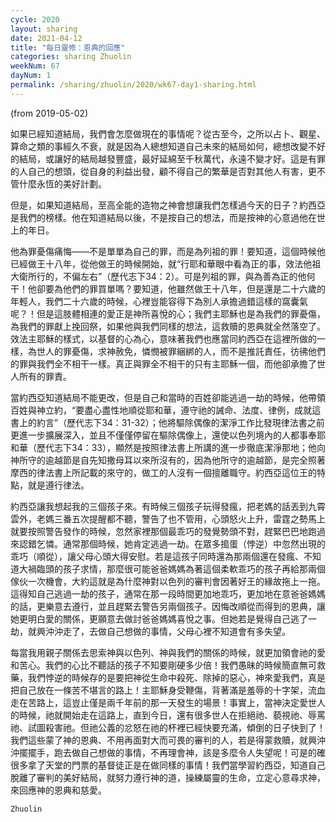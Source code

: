 ```yaml
---
cycle: 2020
layout: sharing
date: 2021-04-12
title: "每日靈修：恩典的回應"
categories: sharing Zhuolin
weekNum: 67
dayNum: 1
permalink: /sharing/zhuolin/2020/wk67-day1-sharing.html
--- 
```

(from 2019-05-02)

如果已經知道結局，我們會怎麼做現在的事情呢？從古至今，之所以占卜、觀星、算命之類的事經久不衰，就是因為人總想知道自己未來的結局如何，總想改變不好的結局，或讓好的結局越發豐盛，最好延綿至千秋萬代，永遠不變才好。這是有罪的人自己的想頭，從自身的利益出發，顧不得自己的繁華是否對其他人有害，更不管什麼永恆的美好計劃。

但是，如果知道結局，至高全能的造物之神會想讓我們怎樣過今天的日子？約西亞是我們的榜樣。他在知道結局以後，不是按自己的想法，而是按神的心意過他在世上的年日。

他為罪憂傷痛悔——不是單單為自己的罪，而是為列祖的罪！要知道，這個時候他已經做王十八年，從他做王的時候開始，就“行耶和華眼中看為正的事，效法他祖大衛所行的，不偏左右”（歷代志下34：2）。可是列祖的罪，與為善為正的他何干！他卻要為他們的罪買單嗎？要知道，他雖然做王十八年，但是還是二十六歲的年輕人，我們二十六歲的時候，心裡豈能容得下為別人承擔過錯這樣的窩囊氣呢？！但是這肢體相連的愛正是神所喜悅的心；我們主耶穌也是為我們的罪憂傷，為我們的罪獻上挽回祭，如果他與我們同樣的想法，這救贖的恩典就全然落空了。效法主耶穌的樣式，以基督的心為心，意味著我們也應當同約西亞在這裡所做的一樣，為世人的罪憂傷，求神赦免，憐憫被罪綑綁的人，而不是推託責任，彷彿他們的罪與我們全不相干一樣。真正與罪全不相干的只有主耶穌一個，而他卻承擔了世人所有的罪責。

當約西亞知道結局不能更改，但是自己和當時的百姓卻能逃過一劫的時候，他帶領百姓與神立約，“要盡心盡性地順從耶和華，遵守祂的誡命、法度、律例，成就這書上的約言”（歷代志下34：31-32）；他將驅除偶像的潔淨工作比發現律法書之前更進一步擴展深入，並且不僅僅停留在驅除偶像上，還使以色列境內的人都事奉耶和華（歷代志下34：33），顯然是按照律法書上所講的進一步徹底潔淨那地；他向神所守的逾越節是自先知撒母耳以來所沒有的，因為他所守的逾越節，是完全照著摩西的律法書上所記載的來守的，做工的人沒有一個擅離職守。約西亞這位王的特點，就是遵行律法。

約西亞讓我想起我的三個孩子來。有時候三個孩子玩得發瘋，把老媽的話丟到九霄雲外，老媽三番五次提醒都不聽，警告了也不管用，心頭怒火上升，雷霆之勢馬上就要按照警告發作的時候，忽然家裡那個最乖巧的發覺勢頭不對，趕緊巴巴地跑過來認錯乞憐。通常那個時候，她肯定逃過一劫。在眾多搗蛋（悖逆）中忽然出現的乖巧（順從），讓父母心頭大得安慰。若是這孩子同時還為那兩個還在發瘋、不知道大禍臨頭的孩子求情，那麼很可能爸爸媽媽為著這個柔軟乖巧的孩子再給那兩個傢伙一次機會，大約這就是為什麼神對以色列的審判會因著好王的緣故拖上一拖。這得知自己逃過一劫的孩子，通常在那一段時間更加地乖巧，更加地在意爸爸媽媽的話，更樂意去遵行，並且趕緊去警告另兩個孩子。因悔改順從而得到的恩典，讓她更明白愛的關係，更願意去做討爸爸媽媽喜悅之事。但她若是覺得自己逃了一劫，就興沖沖走了，去做自己想做的事情，父母心裡不知道會有多失望。

每當我用親子關係去思索神與以色列、神與我們的關係的時候，就更加領會祂的愛和苦心。我們的心比不聽話的孩子不知要剛硬多少倍！我們愚昧的時候簡直無可救藥，我們悖逆的時候存的是要把神從生命中殺死、除掉的惡心，神來愛我們，真是把自己放在一條苦不堪言的路上！主耶穌身受鞭傷，背著滿是羞辱的十字架，流血走在苦路上，這豈止僅是兩千年前的那一天發生的場景！事實上，當神決定愛世人的時候，祂就開始走在這路上，直到今日，還有很多世人在拒絕祂、藐視祂、辱罵祂、試圖殺害祂。但祂公義的忿怒在祂的杯裡已經快要充滿，傾倒的日子快到了！我們這些蒙了神的恩典、不用再面對大而可畏的審判的人，若是得蒙救贖，就興沖沖擺擺手，跑去做自己想做的事情，不再理會神，該是多麼令人失望呢！可是的確很多拿了天堂的門票的基督徒正是在做同樣的事情！我們當學習約西亞，知道自己脫離了審判的美好結局，就努力遵行神的道，操練屬靈的生命，立定心意尋求神，來回應神的恩典和慈愛。

`Zhuolin`
